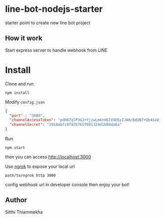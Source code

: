 # line-bot-nodejs-starter
starter point to create new line bot project

## How it work
Start express server to handle webhook from LINE

# Install
Clone and run
```
npm install
```
Modify `config.json`
```json
{
  "port" : "3000",
  "channelAccessToken": "pdH87qlP3GJ+YjzwLm6tH6IV4E6xIJAH/BdVB7+Ob4SxDjisSl1kErwNeIWMFsBSLRDp/H5vaLGXboanLBBZW70FOGB/Lc86G3rDgB90tHsUl2rjUFtCR/lPJQoTWpLG/Y0hFalt/7cbURq4aq5SrAdB04t89/1O/w1cDnyilFU=",
  "channelSecret": "2910abfc8f92b765f601324d1b08da6a"
}
```
Run
```
npm start
```
then you can access [http://localhost:3000](http://localhost:3000)

Use [ngrok](https://ngrok.com/) to expose your local url
```
path/to/ngrok http 3000
```
config webhook url in developer console then enjoy your bot!

## Author
Sitthi Thiammekha
